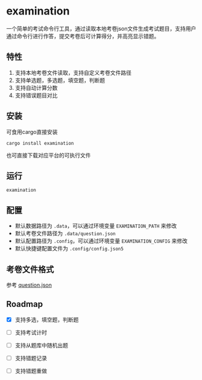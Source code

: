 # examination

一个简单的考试命令行工具，通过读取本地考卷json文件生成考试题目，支持用户通过命令行进行作答，提交考卷后可计算得分，并高亮显示错题。

## 特性

1. 支持本地考卷文件读取，支持自定义考卷文件路径
2. 支持单选题，多选题，填空题，判断题
3. 支持自动计算分数
4. 支持错误题目对比

## 安装

可食用cargo直接安装
```shell
cargo install examination
```
也可直接下载对应平台的可执行文件

## 运行

```shell
examination
```

## 配置

- 默认数据路径为 `.data`，可以通过环境变量 `EXAMINATION_PATH` 来修改
- 默认考卷文件路径为 `.data/question.json`
- 默认配置路径为 `.config`，可以通过环境变量 `EXAMINATION_CONFIG` 来修改
- 默认快捷键配置文件为 `.config/config.json5`

## 考卷文件格式

参考 [question.json](./.data/question.json)

## Roadmap

- [X] 支持多选，填空题，判断题
- [ ] 支持考试计时
- [ ] 支持从题库中随机出题
- [ ] 支持错题记录
- [ ] 支持错题重做



